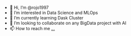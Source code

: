 - 👋 Hi, I’m @rojo1997
- 👀 I’m interested in Data Science and MLOps
- 🌱 I’m currently learning Dask Cluster
- 💞️ I’m looking to collaborate on any BigData project with AI
- 📫 How to reach me [...](https://www.linkedin.com/in/ernesto-martinez-del-pino/)

<!---
rojo1997/rojo1997 is a ✨ special ✨ repository because its `README.md` (this file) appears on your GitHub profile.
You can click the Preview link to take a look at your changes.
--->

